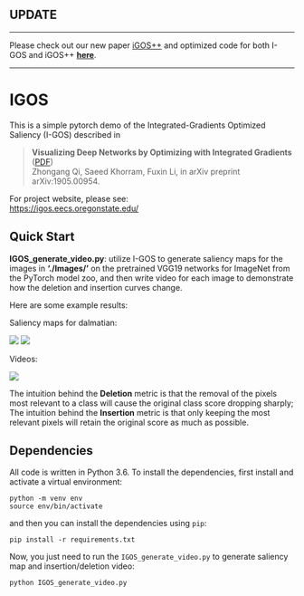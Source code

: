 ## UPDATE
***
Please check out our new paper [iGOS++](https://arxiv.org/abs/2012.15783) and optimized code for both I-GOS and iGOS++ [**here**](https://github.com/saeed-khorram/igos_pp).
***
# IGOS
This is a simple pytorch demo of the Integrated-Gradients Optimized Saliency (I-GOS) described in
>**Visualizing Deep Networks by Optimizing with Integrated Gradients** ([PDF](https://arxiv.org/abs/1905.00954))<br>
Zhongang Qi, Saeed Khorram, Fuxin Li, in arXiv preprint arXiv:1905.00954. 

For project website, please see:<br>
https://igos.eecs.oregonstate.edu/

## Quick Start
**IGOS_generate_video.py**: utilize I-GOS to generate saliency maps for the images in **‘./Images/’** on the pretrained VGG19 networks for ImageNet from the PyTorch model zoo, and then write video for each image to demonstrate how the deletion and insertion curves change.  

Here are some example results:

Saliency maps for dalmatian:

![](Results/dalmatian_IGOS.png) ![](Results/dalmatian_heatmap.png) 

Videos:

![](Results/dalmatian.gif)

The intuition behind the **Deletion** metric is that the removal of the pixels most relevant to a class will cause the original class score dropping sharply;
The intuition behind the **Insertion** metric is that only keeping the most relevant pixels will retain the original score as much as possible.


## Dependencies
All code is written in Python 3.6. To install the dependencies, first install and activate a virtual environment:
```
python -m venv env
source env/bin/activate
```
and then you can install the dependencies using `pip`:
```
pip install -r requirements.txt
```
Now, you just need to run the `IGOS_generate_video.py` to generate saliency map and insertion/deletion video:
```
python IGOS_generate_video.py
```
<br> 
